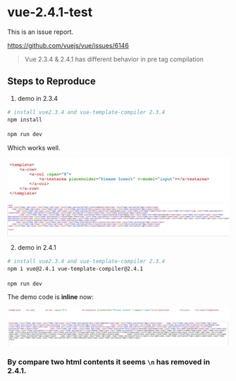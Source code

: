 # vue-2.4.1-test

This is an issue report.

https://github.com/vuejs/vue/issues/6146




> Vue 2.3.4 & 2.4.1 has different behavior in pre tag compilation


## Steps to Reproduce


1. demo in 2.3.4

```bash
# install vue2.3.4 and vue-template-compiler 2.3.4
npm install

npm run dev
```

Which works well.


![2.3.4](https://raw.githubusercontent.com/clancyz/vue-2.4.1-test/master/2.3.4.jpg)
![2.3.4](https://raw.githubusercontent.com/clancyz/vue-2.4.1-test/master/2.3.4html.png)


2. demo in 2.4.1

```bash
# install vue2.3.4 and vue-template-compiler 2.3.4
npm i vue@2.4.1 vue-template-compiler@2.4.1

npm run dev
```
The demo code is **inline** now:


![2.4.1](https://raw.githubusercontent.com/clancyz/vue-2.4.1-test/master/2.4.1.jpg)
![2.4.1](https://raw.githubusercontent.com/clancyz/vue-2.4.1-test/master/2.4.1html.png)


### By compare two html contents it seems `\n` has removed in 2.4.1.

